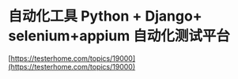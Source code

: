 # 自动化工具 Python + Django+ selenium+appium 自动化测试平台

[https://testerhome.com/topics/19000](https://testerhome.com/topics/19000)
